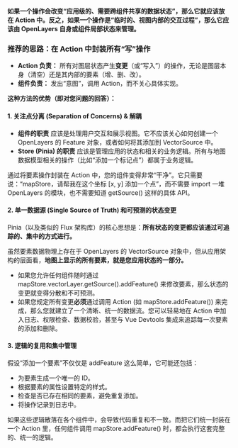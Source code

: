 

**如果一个操作会改变“应用级的、需要跨组件共享的数据状态”，那么它就应该放在 Action 中。反之，如果一个操作是“临时的、视图内部的交互过程”，那么它应该由 OpenLayers 自身或组件局部状态来管理。**





### 推荐的思路：在 Action 中封装所有“写”操作

- **Action 负责：** 所有对图层状态产生**变更**（或“写入”）的操作，无论是图层本身（清空）还是其内部的要素（增、删、改）。
- **组件负责：** 发出“意图”，调用 Action，而不关心具体实现。





**这种方法的优势（即对您问题的回答）：**

#### 1. **关注点分离 (Separation of Concerns)** & **解耦**

- **组件的职责** 应该是处理用户交互和展示视图。它不应该关心如何创建一个 OpenLayers 的 Feature 对象，或者如何将其添加到 VectorSource 中。
- **Store (Pinia) 的职责** 应该是管理应用的状态和相关的业务逻辑。所有与地图数据模型相关的操作（比如“添加一个标记点”）都属于业务逻辑。

通过将要素操作封装在 Action 中，您的组件变得非常“干净”。它只需要说：“mapStore，请帮我在这个坐标 [x, y] 添加一个点”，而不需要 import 一堆 OpenLayers 的模块，也不需要知道 getSource() 这样的具体 API。



#### 2. **单一数据源 (Single Source of Truth) 和可预测的状态变更**

Pinia（以及类似的 Flux 架构库）的核心思想是：**所有状态的变更都应该通过可追踪的、集中的方式进行。**

虽然要素数据物理上存在于 OpenLayers 的 VectorSource 对象中，但从应用架构的层面看，**地图上显示的所有要素，就是您应用状态的一部分。**

- 如果您允许任何组件随时通过 mapStore.vectorLayer.getSource().addFeature() 来修改要素，那么状态的变更就变得分散和不可预测。
- 如果您规定所有变更**必须**通过调用 Action (如 mapStore.addFeature()) 来完成，那么您就建立了一个清晰、统一的数据流。您可以轻易地在 Action 中加入日志、权限检查、数据校验，甚至与 Vue Devtools 集成来追踪每一次要素的添加和删除。



#### 3. **逻辑的复用和集中管理**

假设“添加一个要素”不仅仅是 addFeature 这么简单，它可能还包括：

- 为要素生成一个唯一的 ID。
- 根据要素的属性设置特定的样式。
- 检查是否已存在相同的要素，避免重复添加。
- 将操作记录到日志中。

如果这些逻辑散落在各个组件中，会导致代码重复和不一致。而把它们统一封装在一个 Action 里，任何组件调用 mapStore.addFeature() 时，都会执行这套完整的、统一的逻辑。
